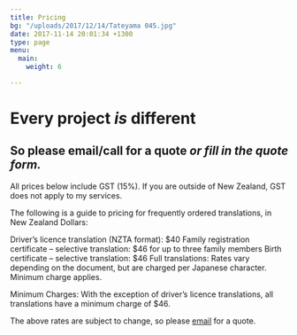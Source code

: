 ```yaml
---
title: Pricing
bg: "/uploads/2017/12/14/Tateyama 045.jpg"
date: 2017-11-14 20:01:34 +1300
type: page
menu:
  main:
    weight: 6

---
```

# Every project _is_ different

## So please email/call for a quote _or fill in the quote form._

All prices below include GST (15%).
If you are outside of New Zealand, GST does not apply to my services.

The following is a guide to pricing for frequently ordered translations, in New Zealand Dollars:

Driver’s licence translation (NZTA format): $40
Family registration certificate – selective translation: $46 for up to three family members
Birth certificate – selective translation: $46
Full translations: Rates vary depending on the document, but are charged per Japanese character. Minimum charge applies.

Minimum Charges: With the exception of driver’s licence translations, all translations have a minimum charge of $46.

The above rates are subject to change, so please [email](mailto:info@kuakatranslations.co.nz) for a quote.